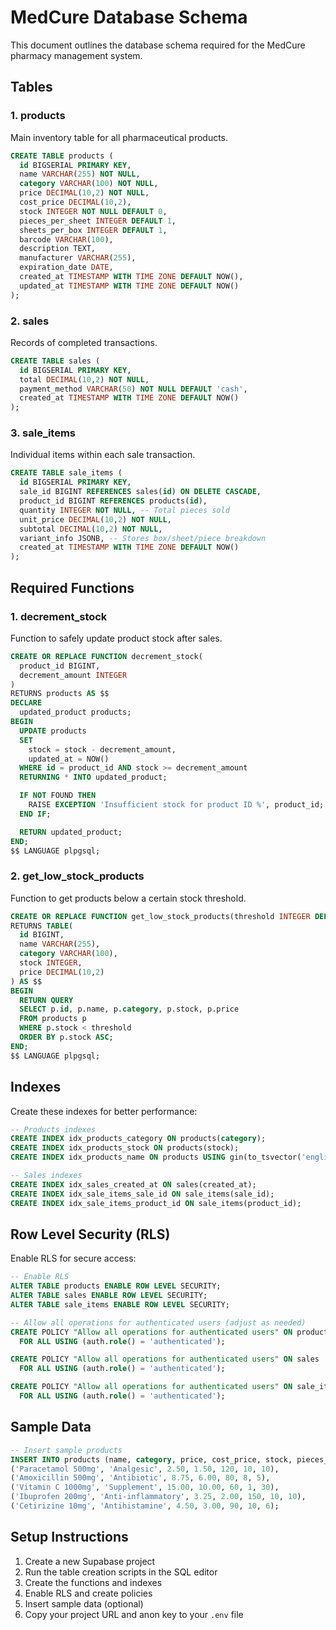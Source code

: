 # MedCure Database Schema

This document outlines the database schema required for the MedCure pharmacy management system.

## Tables

### 1. products

Main inventory table for all pharmaceutical products.

```sql
CREATE TABLE products (
  id BIGSERIAL PRIMARY KEY,
  name VARCHAR(255) NOT NULL,
  category VARCHAR(100) NOT NULL,
  price DECIMAL(10,2) NOT NULL,
  cost_price DECIMAL(10,2),
  stock INTEGER NOT NULL DEFAULT 0,
  pieces_per_sheet INTEGER DEFAULT 1,
  sheets_per_box INTEGER DEFAULT 1,
  barcode VARCHAR(100),
  description TEXT,
  manufacturer VARCHAR(255),
  expiration_date DATE,
  created_at TIMESTAMP WITH TIME ZONE DEFAULT NOW(),
  updated_at TIMESTAMP WITH TIME ZONE DEFAULT NOW()
);
```

### 2. sales

Records of completed transactions.

```sql
CREATE TABLE sales (
  id BIGSERIAL PRIMARY KEY,
  total DECIMAL(10,2) NOT NULL,
  payment_method VARCHAR(50) NOT NULL DEFAULT 'cash',
  created_at TIMESTAMP WITH TIME ZONE DEFAULT NOW()
);
```

### 3. sale_items

Individual items within each sale transaction.

```sql
CREATE TABLE sale_items (
  id BIGSERIAL PRIMARY KEY,
  sale_id BIGINT REFERENCES sales(id) ON DELETE CASCADE,
  product_id BIGINT REFERENCES products(id),
  quantity INTEGER NOT NULL, -- Total pieces sold
  unit_price DECIMAL(10,2) NOT NULL,
  subtotal DECIMAL(10,2) NOT NULL,
  variant_info JSONB, -- Stores box/sheet/piece breakdown
  created_at TIMESTAMP WITH TIME ZONE DEFAULT NOW()
);
```

## Required Functions

### 1. decrement_stock

Function to safely update product stock after sales.

```sql
CREATE OR REPLACE FUNCTION decrement_stock(
  product_id BIGINT,
  decrement_amount INTEGER
)
RETURNS products AS $$
DECLARE
  updated_product products;
BEGIN
  UPDATE products
  SET
    stock = stock - decrement_amount,
    updated_at = NOW()
  WHERE id = product_id AND stock >= decrement_amount
  RETURNING * INTO updated_product;

  IF NOT FOUND THEN
    RAISE EXCEPTION 'Insufficient stock for product ID %', product_id;
  END IF;

  RETURN updated_product;
END;
$$ LANGUAGE plpgsql;
```

### 2. get_low_stock_products

Function to get products below a certain stock threshold.

```sql
CREATE OR REPLACE FUNCTION get_low_stock_products(threshold INTEGER DEFAULT 10)
RETURNS TABLE(
  id BIGINT,
  name VARCHAR(255),
  category VARCHAR(100),
  stock INTEGER,
  price DECIMAL(10,2)
) AS $$
BEGIN
  RETURN QUERY
  SELECT p.id, p.name, p.category, p.stock, p.price
  FROM products p
  WHERE p.stock < threshold
  ORDER BY p.stock ASC;
END;
$$ LANGUAGE plpgsql;
```

## Indexes

Create these indexes for better performance:

```sql
-- Products indexes
CREATE INDEX idx_products_category ON products(category);
CREATE INDEX idx_products_stock ON products(stock);
CREATE INDEX idx_products_name ON products USING gin(to_tsvector('english', name));

-- Sales indexes
CREATE INDEX idx_sales_created_at ON sales(created_at);
CREATE INDEX idx_sale_items_sale_id ON sale_items(sale_id);
CREATE INDEX idx_sale_items_product_id ON sale_items(product_id);
```

## Row Level Security (RLS)

Enable RLS for secure access:

```sql
-- Enable RLS
ALTER TABLE products ENABLE ROW LEVEL SECURITY;
ALTER TABLE sales ENABLE ROW LEVEL SECURITY;
ALTER TABLE sale_items ENABLE ROW LEVEL SECURITY;

-- Allow all operations for authenticated users (adjust as needed)
CREATE POLICY "Allow all operations for authenticated users" ON products
  FOR ALL USING (auth.role() = 'authenticated');

CREATE POLICY "Allow all operations for authenticated users" ON sales
  FOR ALL USING (auth.role() = 'authenticated');

CREATE POLICY "Allow all operations for authenticated users" ON sale_items
  FOR ALL USING (auth.role() = 'authenticated');
```

## Sample Data

```sql
-- Insert sample products
INSERT INTO products (name, category, price, cost_price, stock, pieces_per_sheet, sheets_per_box) VALUES
('Paracetamol 500mg', 'Analgesic', 2.50, 1.50, 120, 10, 10),
('Amoxicillin 500mg', 'Antibiotic', 8.75, 6.00, 80, 8, 5),
('Vitamin C 1000mg', 'Supplement', 15.00, 10.00, 60, 1, 30),
('Ibuprofen 200mg', 'Anti-inflammatory', 3.25, 2.00, 150, 10, 10),
('Cetirizine 10mg', 'Antihistamine', 4.50, 3.00, 90, 10, 6);
```

## Setup Instructions

1. Create a new Supabase project
2. Run the table creation scripts in the SQL editor
3. Create the functions and indexes
4. Enable RLS and create policies
5. Insert sample data (optional)
6. Copy your project URL and anon key to your `.env` file
